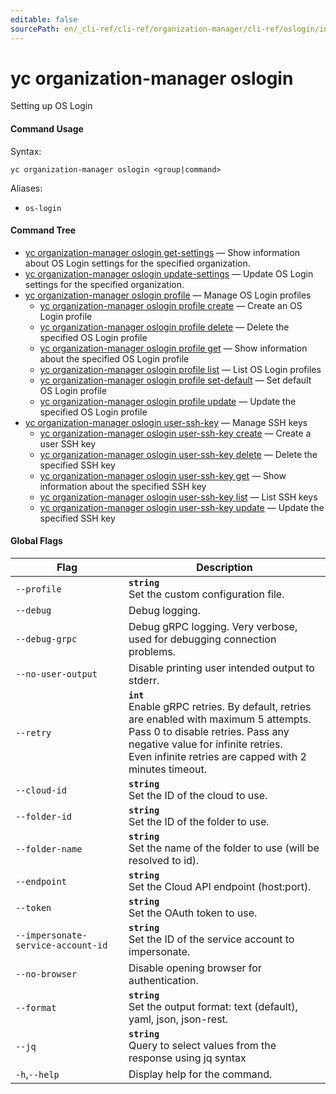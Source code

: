 ```yaml
---
editable: false
sourcePath: en/_cli-ref/cli-ref/organization-manager/cli-ref/oslogin/index.md
---
```


# yc organization-manager oslogin

Setting up OS Login

#### Command Usage

Syntax: 

`yc organization-manager oslogin <group|command>`

Aliases: 

- `os-login`

#### Command Tree

- [yc organization-manager oslogin get-settings](get-settings.md) — Show information about OS Login settings for the specified organization.
- [yc organization-manager oslogin update-settings](update-settings.md) — Update OS Login settings for the specified organization.
- [yc organization-manager oslogin profile](profile/index.md) — Manage OS Login profiles
	- [yc organization-manager oslogin profile create](profile/create.md) — Create an OS Login profile
	- [yc organization-manager oslogin profile delete](profile/delete.md) — Delete the specified OS Login profile
	- [yc organization-manager oslogin profile get](profile/get.md) — Show information about the specified OS Login profile
	- [yc organization-manager oslogin profile list](profile/list.md) — List OS Login profiles
	- [yc organization-manager oslogin profile set-default](profile/set-default.md) — Set default OS Login profile
	- [yc organization-manager oslogin profile update](profile/update.md) — Update the specified OS Login profile
- [yc organization-manager oslogin user-ssh-key](user-ssh-key/index.md) — Manage SSH keys
	- [yc organization-manager oslogin user-ssh-key create](user-ssh-key/create.md) — Create a user SSH key
	- [yc organization-manager oslogin user-ssh-key delete](user-ssh-key/delete.md) — Delete the specified SSH key
	- [yc organization-manager oslogin user-ssh-key get](user-ssh-key/get.md) — Show information about the specified SSH key
	- [yc organization-manager oslogin user-ssh-key list](user-ssh-key/list.md) — List SSH keys
	- [yc organization-manager oslogin user-ssh-key update](user-ssh-key/update.md) — Update the specified SSH key

#### Global Flags

| Flag | Description |
|----|----|
|`--profile`|<b>`string`</b><br/>Set the custom configuration file.|
|`--debug`|Debug logging.|
|`--debug-grpc`|Debug gRPC logging. Very verbose, used for debugging connection problems.|
|`--no-user-output`|Disable printing user intended output to stderr.|
|`--retry`|<b>`int`</b><br/>Enable gRPC retries. By default, retries are enabled with maximum 5 attempts.<br/>Pass 0 to disable retries. Pass any negative value for infinite retries.<br/>Even infinite retries are capped with 2 minutes timeout.|
|`--cloud-id`|<b>`string`</b><br/>Set the ID of the cloud to use.|
|`--folder-id`|<b>`string`</b><br/>Set the ID of the folder to use.|
|`--folder-name`|<b>`string`</b><br/>Set the name of the folder to use (will be resolved to id).|
|`--endpoint`|<b>`string`</b><br/>Set the Cloud API endpoint (host:port).|
|`--token`|<b>`string`</b><br/>Set the OAuth token to use.|
|`--impersonate-service-account-id`|<b>`string`</b><br/>Set the ID of the service account to impersonate.|
|`--no-browser`|Disable opening browser for authentication.|
|`--format`|<b>`string`</b><br/>Set the output format: text (default), yaml, json, json-rest.|
|`--jq`|<b>`string`</b><br/>Query to select values from the response using jq syntax|
|`-h`,`--help`|Display help for the command.|
